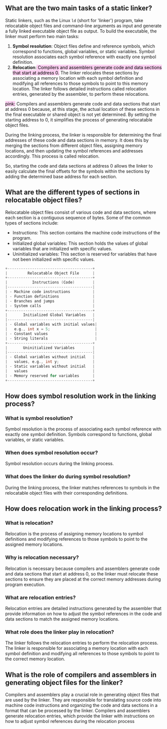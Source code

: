 ## What are the two main tasks of a static linker?

Static linkers, such as the Linux `ld` (short for 'linker') program, take relocatable object files and command-line arguments as input and generate a fully linked executable object file as output. To build the executable, the linker must perform two main tasks:

1.  **Symbol resolution**: Object files define and reference symbols, which correspond to functions, global variables, or static variables. Symbol resolution associates each symbol reference with exactly one symbol definition.
2.  **Relocation**:<mark style="background: #FFB8EBA6;"> Compilers and assemblers generate code and data sections that start at address 0.</mark> The linker relocates these sections by associating a memory location with each symbol definition and modifying all references to those symbols to point to this memory location. The linker follows detailed instructions called relocation entries, generated by the assembler, to perform these relocations.

<mark style="background: #FFB8EBA6;">pink:</mark>
Compilers and assemblers generate code and data sections that start at address 0 because, at this stage, the actual location of these sections in the final executable or shared object is not yet determined. By setting the starting address to 0, it simplifies the process of generating relocatable object files.

During the linking process, the linker is responsible for determining the final addresses of these code and data sections in memory. It does this by merging the sections from different object files, assigning memory locations, and then updating the symbol references and addresses accordingly. This process is called relocation.

So, starting the code and data sections at address 0 allows the linker to easily calculate the final offsets for the symbols within the sections by adding the determined base address for each section.

## What are the different types of sections in relocatable object files?

Relocatable object files consist of various code and data sections, where each section is a contiguous sequence of bytes. Some of the common types of sections include:

-   Instructions: This section contains the machine code instructions of the program.
-   Initialized global variables: This section holds the values of global variables that are initialized with specific values.
-   Uninitialized variables: This section is reserved for variables that have not been initialized with specific values.

```c
+--------------------------------------+
|         Relocatable Object File      |
+--------------------------------------+
|           Instructions (Code)        |
|--------------------------------------|
| - Machine code instructions          |
| - Function definitions               |
| - Branches and jumps                 |
| - System calls                       |
+--------------------------------------+
|       Initialized Global Variables   |
|--------------------------------------|
| - Global variables with initial values|
|   e.g., int x = 5;                    |
| - Constant values                     |
| - String literals                     |
+--------------------------------------+
|       Uninitialized Variables        |
|--------------------------------------|
| - Global variables without initial   |
|   values, e.g., int y;               |
| - Static variables without initial   |
|   values                             |
| - Memory reserved for variables      |
+--------------------------------------+
```

## How does symbol resolution work in the linking process?
### What is symbol resolution?

Symbol resolution is the process of associating each symbol reference with exactly one symbol definition. Symbols correspond to functions, global variables, or static variables.

### When does symbol resolution occur?

Symbol resolution occurs during the linking process.

### What does the linker do during symbol resolution?

During the linking process, the linker matches references to symbols in the relocatable object files with their corresponding definitions.

## How does relocation work in the linking process?

### What is relocation?

Relocation is the process of assigning memory locations to symbol definitions and modifying references to those symbols to point to the assigned memory locations.

### Why is relocation necessary?

Relocation is necessary because compilers and assemblers generate code and data sections that start at address 0, so the linker must relocate these sections to ensure they are placed at the correct memory addresses during program execution.

### What are relocation entries?

Relocation entries are detailed instructions generated by the assembler that provide information on how to adjust the symbol references in the code and data sections to match the assigned memory locations.

### What role does the linker play in relocation?

The linker follows the relocation entries to perform the relocation process. The linker is responsible for associating a memory location with each symbol definition and modifying all references to those symbols to point to the correct memory location.

## What is the role of compilers and assemblers in generating object files for the linker?

Compilers and assemblers play a crucial role in generating object files that are used by the linker. They are responsible for translating source code into machine code instructions and organizing the code and data sections in a format that can be processed by the linker. Compilers and assemblers generate relocation entries, which provide the linker with instructions on how to adjust symbol references during the relocation process